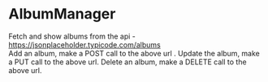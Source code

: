 # AlbumManager
Fetch and show albums from the api - https://jsonplaceholder.typicode.com/albums <br />Add an album, make a POST call to the above url . Update the album, make a PUT call to the above url.  Delete an album, make a DELETE call to the above url. 
